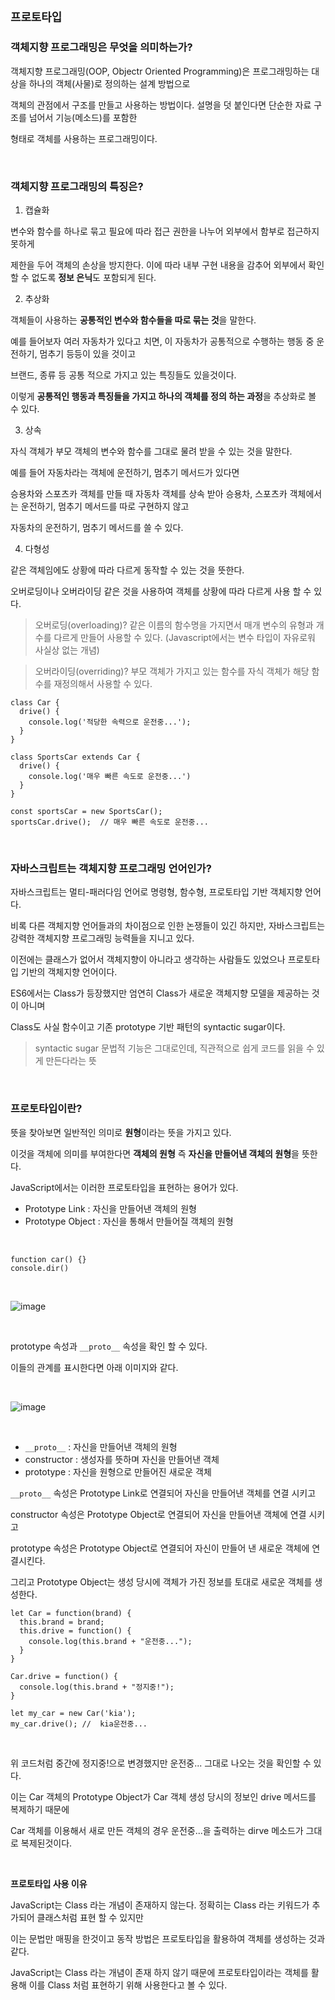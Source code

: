 ## `프로토타입`

### 객체지향 프로그래밍은 무엇을 의미하는가?

객체지향 프로그래밍(OOP, Objectr Oriented Programming)은 프로그래밍하는 대상을 하나의 객체(사물)로 정의하는 설계 방법으로

객체의 관점에서 구조를 만들고 사용하는 방법이다. 설명을 덧 붙인다면 단순한 자료 구조를 넘어서 기능(메소드)를 포함한

형태로 객체를 사용하는 프로그래밍이다.

<br />

### 객체지향 프로그래밍의 특징은?

1. 캡슐화

변수와 함수를 하나로 묶고 필요에 따라 접근 권한을 나누어 외부에서 함부로 접근하지 못하게 

제한을 두어 객체의 손상을 방지한다. 이에 따라 내부 구현 내용을 감추어 외부에서 확인 할 수 없도록 **정보 은닉**도 포함되게 된다.

2. 추상화

객체들이 사용하는 **공통적인 변수와 함수들을 따로 묶는 것**을 말한다.

예를 들어보자 여러 자동차가 있다고 치면, 이 자동차가 공통적으로 수행하는 행동 중 운전하기, 멈추기 등등이 있을 것이고

브랜드, 종류 등 공통 적으로 가지고 있는 특징들도 있을것이다.

이렇게 **공통적인 행동과 특징들을 가지고 하나의 객체를 정의 하는 과정**을 추상화로 볼 수 있다.

3. 상속

자식 객체가 부모 객체의 변수와 함수를 그대로 물려 받을 수 있는 것을 말한다.

예를 들어 자동차라는 객체에 운전하기, 멈추기 메서드가 있다면

승용차와 스포츠카 객체를 만들 때 자동차 객체를 상속 받아 승용차, 스포츠카 객체에서는 운전하기, 멈추기 메서드를 따로 구현하지 않고

자동차의 운전하기, 멈추기 메서드를 쓸 수 있다.

4. 다형성

같은 객체임에도 상황에 따라 다르게 동작할 수 있는 것을 뜻한다.

오버로딩이나 오버라이딩 같은 것을 사용하여 객체를 상황에 따라 다르게 사용 할 수 있다.

> 오버로딩(overloading)? 같은 이름의 함수명을 가지면서 매개 변수의 유형과 개수를 다르게 만들어 사용할 수 있다. (Javascript에서는 변수 타입이 자유로워 사실상 없는 개념) 

> 오버라이딩(overriding)? 부모 객체가 가지고 있는 함수를 자식 객체가 해당 함수를 재정의해서 사용할 수 있다.

```
class Car {
  drive() {
    console.log('적당한 속력으로 운전중...');
  }
}

class SportsCar extends Car {
  drive() {
    console.log('매우 빠른 속도로 운전중...')
  }
}

const sportsCar = new SportsCar();
sportsCar.drive();  // 매우 빠른 속도로 운전중...
```

<br />


### 자바스크립트는 객체지향 프로그래밍 언어인가?

자바스크립트는 멀티-패러다임 언어로 명령형, 함수형, 프로토타입 기반 객체지향 언어다.

비록 다른 객체지향 언어들과의 차이점으로 인한 논쟁들이 있긴 하지만, 자바스크립트는 강력한 객체지향 프로그래밍 능력들을 지니고 있다.

이전에는 클래스가 없어서 객체지향이 아니라고 생각하는 사람들도 있었으나 프로토타입 기반의 객체지향 언어이다.

ES6에서는 Class가 등장했지만 엄연히 Class가 새로운 객체지향 모델을 제공하는 것이 아니며 

Class도 사실 함수이고 기존 prototype 기반 패턴의 syntactic sugar이다.

> syntactic sugar 문법적 기능은 그대로인데, 직관적으로 쉽게 코드를 읽을 수 있게 만든다라는 뜻

<br />

### 프로토타입이란?

뜻을 찾아보면 일반적인 의미로 **원형**이라는 뜻을 가지고 있다.

이것을 객체에 의미를 부여한다면 **객체의 원형** 즉 **자신을 만들어낸 객체의 원형**을 뜻한다.

JavaScript에서는 이러한 프로토타입을 표현하는 용어가 있다.

- Prototype Link : 자신을 만들어낸 객체의 원형
- Prototype Object : 자신을 통해서 만들어질 객체의 원형

<br />

```
function car() {}
console.dir()
```

<br />

![image](https://user-images.githubusercontent.com/94499416/211996810-4ed21f7a-df2d-4c1d-8251-c5d3e5744b0b.png)

<br />

prototype 속성과 `__proto__` 속성을 확인 할 수 있다.

이들의 관계를 표시한다면 아래 이미지와 같다.

<br />

![image](https://user-images.githubusercontent.com/94499416/211997049-be1d9d9e-1ce7-4202-98f5-31ad832f726e.png)

<br />

- `__proto__` : 자신을 만들어낸 객체의 원형
- constructor : 생성자를 뜻하며 자신을 만들어낸 객체
- prototype : 자신을 원형으로 만들어진 새로운 객체

`__proto__` 속성은 Prototype Link로 연결되어 자신을 만들어낸 객체를 연결 시키고

constructor 속성은 Prototype Object로 연결되어 자신을 만들어낸 객체에 연결 시키고

prototype 속성은 Prototype Object로 연결되어 자신이 만들어 낸 새로운 객체에 연결시킨다.

그리고 Prototype Object는 생성 당시에 객체가 가진 정보를 토대로 새로운 객체를 생성한다.

```
let Car = function(brand) {
  this.brand = brand;
  this.drive = function() {
    console.log(this.brand + "운전중...");
  }
}

Car.drive = function() {
  console.log(this.brand + "정지중!");
}

let my_car = new Car('kia');
my_car.drive(); //  kia운전중...
```

<br />

위 코드처럼 중간에 정지중!으로 변경했지만 운전중... 그대로 나오는 것을 확인할 수 있다.

이는 Car 객체의 Prototype Object가 Car 객체 생성 당시의 정보인 drive 메서드를 복제하기 때문에

Car 객체를 이용해서 새로 만든 객체의 경우 운전중...을 출력하는 dirve 메소드가 그대로 복제된것이다.

<br />

**프로토타입 사용 이유**

JavaScript는 Class 라는 개념이 존재하지 않는다. 정확히는 Class 라는 키워드가 추가되어 클래스처럼 표현 할 수 있지만

이는 문법만 매핑을 한것이고 동작 방법은 프로토타입을 활용하여 객체를 생성하는 것과 같다.

JavaScript는 Class 라는 개념이 존재 하지 않기 때문에 프로토타입이라는 객체를 활용해 이를 Class 처럼 표현하기 위해 사용한다고 볼 수 있다.
